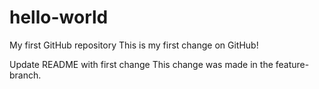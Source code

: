 # hello-world
My first GitHub repository
This is my first change on GitHub!

Update README with first change
This change was made in the feature-branch.
